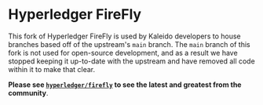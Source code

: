 # Hyperledger FireFly

This fork of Hyperledger FireFly is used by Kaleido developers to house branches based off of the upstream's
`main` branch. The `main` branch of this fork is not used for open-source development, and as a result
we have stopped keeping it up-to-date with the upstream and have removed all code within it to make that
clear.

**Please see [`hyperledger/firefly`](https://github.com/hyperledger/firefly) to see the latest and greatest
from the community**.
